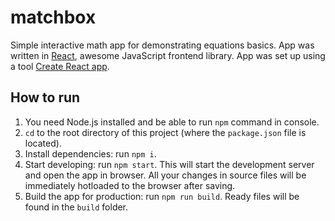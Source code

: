 # matchbox
Simple interactive math app for demonstrating equations basics. App was written in [React](https://facebook.github.io/react/), awesome JavaScript frontend library. App was
set up using a tool [Create React app](https://github.com/facebookincubator/create-react-app).

## How to run
1. You need Node.js installed and be able to run `npm` command in console.
2. `cd` to the root directory of this project (where the `package.json` file is located).
3. Install dependencies: run `npm i`.
4. Start developing: run `npm start`. This will start the development server and open the app in browser. All your changes in source files will be immediately hotloaded to the browser after saving.
5. Build the app for production: run `npm run build`. Ready files will be found in the `build` folder.
